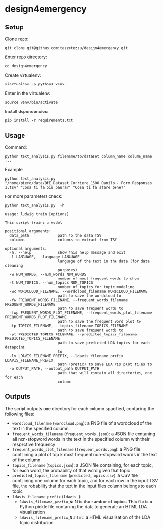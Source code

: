# design4emergency


## Setup

Clone repo:
```
git clone git@github.com:tezzutezzu/design4emergency.git
```

Enter repo directory:
```
cd design4emergency
```

Create virtualenv:
```
viertualenv -p python3 venv
```

Enter in the virtualenv:
```
source venv/bin/activate
```

Install dependencies:
```
pip install -r requirements.txt
```

## Usage

Command:
```
python text_analysis.py filename/to/dataset column_name column_name ...
```

Example:
```
python text_analysis.py "/home/piero/data/DfE_Dataset_Corriere_1600_Danilo - Form Responses 1.tsv" "Cosa ti fa più paura?" "Cosa ti fa stare bene?"
```

For more parameters check:
```
python text_analysis.py  -h
```

```
usage: ludwig train [options]

This script trains a model

positional arguments:
  data_path             path to the data TSV
  columns               columns to extract from TSV

optional arguments:
  -h, --help            show this help message and exit
  -l LANGUAGE, --language LANGUAGE
                        language of the text in the data (for data cleaning
                        purposes)
  -w NUM_WORDS, --num_words NUM_WORDS
                        number of most frequent words to show
  -t NUM_TOPICS, --num_topics NUM_TOPICS
                        number of topics for topic modeling
  -wc WORDCLOUD_FILENAME, --wordcloud_filename WORDCLOUD_FILENAME
                        path to save the wordcloud to
  -fw FREQUENT_WORDS_FILENAME, --frequent_words_filename FREQUENT_WORDS_FILENAME
                        path to save frequent words to
  -fwp FREQUENT_WORDS_PLOT_FILENAME, --frequent_words_plot_filename FREQUENT_WORDS_PLOT_FILENAME
                        path to save the frequent word plot to
  -tp TOPICS_FILENAME, --topics_filename TOPICS_FILENAME
                        path to save frequent words to
  -pt PREDICTED_TOPICS_FILENAME, --predicted_topics_filename PREDICTED_TOPICS_FILENAME
                        path to save predicted LDA topics for each datapoint
                        to
  -lv LDAVIS_FILENAME_PREFIX, --ldavis_filename_prefix LDAVIS_FILENAME_PREFIX
                        path (prefix) to save LDA vis plot files to
  -o OUTPUT_PATH, --output_path OUTPUT_PATH
                        path that will contain all directories, one for each
                        column
```

## Outputs

The script outputs one directory for each column spacified, contaning the following files:

- `wordcloud_filename` (`wordcloud.png`): a PNG file of a wordcloud of the text in the specified column
- `frequent_words_filename` (`frequent_words.json`): a JSON file contaning all non-stopword words in the text in the specified column with their respective frequency
- `frequent_words_plot_filename` (`frequent_words.png`): a PNG file containing a plot of top k most frequent non-stopword words in the text of the column
- `topics_filename` (`topics.json`): a JSON file containing, for each topic, for each word, the probability of that word given that topic
- `predicted_topics_filename` (`predicted_topics.csv`): a CSV file containing one column for each topic, and for each row in the input TSV file, the robability that the text in the input files column belongs to each topic
- `ldavis_filename_prefix` (`ldavis_`):
  - `ldavis_filename_prefix_N`: N is the number of topics. This file is a Python pickle file contaning the data to generate an HTML LDA visualization
  - `ldavis_filename_prefix_N.html`: a HTML visualization of the LDA topic distribution

